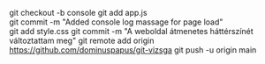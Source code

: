 
git checkout -b console
git add app.js    
git commit -m "Added console log massage for page load"   
git add style.css
git commit -m "A weboldal átmenetes háttérszínét változtattam meg"
git remote add origin <https://github.com/dominuspapus/git-vizsga>
git push -u origin main
